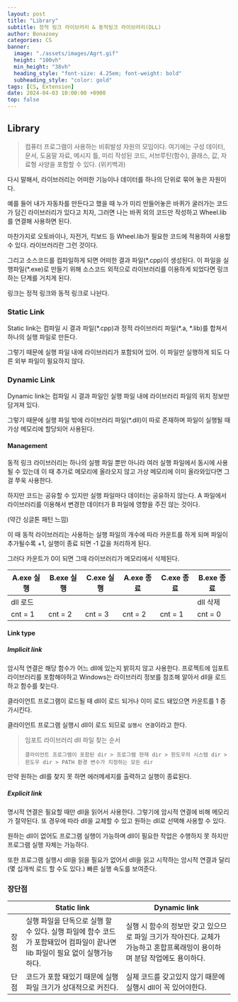 ```yaml
---
layout: post
title: "Library"
subtitle: 정적 링크 라이브러리 & 동적링크 라이브러리(DLL)
author: Bonazoey
categories: CS
banner:
  image: "./assets/images/Agrt.gif"
  height: "100vh"
  min_height: "38vh"
  heading_style: "font-size: 4.25em; font-weight: bold"
  subheading_style: "color: gold"
tags: [CS, Extension]
date: 2024-04-03 10:00:00 +0900
top: false
---
```


## Library

> 컴퓨터 프로그램이 사용하는 비휘발성 자원의 모임이다. 여기에는 구성 데이터, 문서, 도움말 자료, 메시지 틀, 미리 작성된 코드, 서브루틴(함수), 클래스, 값, 자료형 사양을 포함할 수 있다. (위키백과)

다시 말해서, 라이브러리는 어떠한 기능이나 데이터를 하나의 단위로 묶어 놓은 자원이다.

예를 들어 내가 자동차를 만든다고 했을 때 누가 미리 만들어놓은 바퀴가 굴러가는 코드가 담긴 라이브러리가 있다고 치자, 그러면 나는 바퀴 외의 코드만 작성하고 Wheel.lib를 연결해 사용하면 된다.

마찬가지로 오토바이나, 자전거, 킥보드 등 Wheel.lib가 필요한 코드에 적용하여 사용할 수 있다. 라이브러리란 그런 것이다.

그리고 소스코드를 컴파일하게 되면 어떠한 결과 파일(\*.cpp)이 생성된다. 이 파일을 실행파일(\*.exe)로 만들기 위해 소스코드 외적으로 라이브러리를 이용하게 되었다면 링크하는 단계를 거치게 된다.

링크는 정적 링크와 동적 링크로 나뉜다.

### Static Link

Static link는 컴파일 시 결과 파일(\*.cpp)과 정적 라이브러리 파일(\*.a, \*.lib)를 합쳐서 하나의 실행 파일로 만든다.

그렇기 때문에 실행 파일 내에 라이브러리가 포함되어 있어. 이 파일만 실행하게 되도 다른 외부 파일이 필요하지 않다.

### Dynamic Link

Dynamic link는 컴파일 시 결과 파일인 실행 파일 내에 라이브러리 파일의 위치 정보만 담겨져 있다.

그렇기 때문에 실행 파일 밖에 라이브러리 파일(\*.dll)이 따로 존재하며 파일이 실행될 때 가상 메모리에 할당되어 사용된다.

#### Management

동적 링크 라이브러리는 하나의 실행 파일 뿐만 아니라 여러 실행 파일에서 동시에 사용될 수 있는데 이 때 추가로 메모리에 올라오지 않고 가상 메모리에 이미 올라와있다면 그걸 쭈욱 사용한다.

하지만 코드는 공유할 수 있지만 실행 파일마다 데이터는 공유하지 않는다. A 파일에서 라이브러리를 이용해서 변경한 데이터가 B 파일에 영향을 주진 않는 것이다.

(약간 싱글톤 패턴 느낌)

이 때 동적 라이브러리는 사용하는 실행 파일의 개수에 따라 카운트를 하게 되며 파일이 추가될수록 +1, 실행이 종료 되면 -1 값을 처리하게 된다.

그러다 카운트가 0이 되면 그때 라이브러리가 메모리에서 삭제된다.

| A.exe 실행 | B.exe 실행 | C.exe 실행 | A.exe 종료 | C.exe 종료 | B.exe 종료 |
| --- | --- | --- | --- | --- | --- |
| dll 로드 ||||| dll 삭제 |
| cnt = 1 | cnt = 2 | cnt = 3 | cnt = 2 | cnt = 1 | cnt = 0 |

#### Link type

##### Implicit link

암시적 연결은 해당 함수가 어느 dll에 있는지 밝히지 않고 사용한다. 프로젝트에 임포트 라이브러리를 포함해야하고 Windows는 라이브러리 정보를 참조해 알아서 dll을 로드하고 함수를 찾는다.

클라이언트 프로그램이 로드될 때 dll이 로드 되거나 이미 로드 돼있으면 카운트를 1 증가시킨다.

클라이언트 프로그램 실행시 dll이 로드 되므로 `실행시 연결`이라고 한다.

> 임포트 라이브러리 dll 파일 찾는 순서
> 
> `클라이언트 프로그램이 포함된 dir > 프로그램 현재 dir > 윈도우의 시스템 dir > 윈도우 dir > PATH 환경 변수가 지정하는 모든 dir`

만약 원하는 dll를 찾지 못 하면 에러메세지를 출력하고 실행이 종료된다.

##### Explicit link

명시적 연결은 필요할 때만 dll을 읽어서 사용한다. 그렇기에 암시적 연결에 비해 메모리가 절약된다. 또 경우에 따라 dll을 교체할 수 있고 원하는 dll로 선택해 사용할 수 있다.

원하는 dll이 없어도 프로그램 실행이 가능하며 dll이 필요한 작업은 수행하지 못 하지만 프로그램 실행 자체는 가능하다.

또한 프로그램 실행시 dll을 읽을 필요가 없어서 dll을 읽고 시작하는 암시적 연결과 달리(몇 십개씩 로드 할 수도 있다.) 빠른 실행 속도를 보여준다.

### 장단점

|| Static link | Dynamic link |
| --- | --- | --- |
| 장점 | 실행 파일을 단독으로 실행 할 수 있다. 실행 파일에 함수 코드가 포함돼있어 컴파일이 끝나면 lib 파일이 필요 없이 실행가능하다. | 실행 시 함수의 정보만 갖고 있으므로 파일 크기가 작아진다. 교체가 가능하고 혼합프록래밍이 용이하며 분담 작업에도 용이하다. |
| 단점 | 코드가 포함 돼있기 때문에 실행 파일 크기가 상대적으로 커진다. | 실제 코드를 갖고있지 않기 때문에 실행시 dll이 꼭 있어야한다. |
